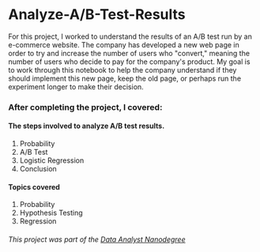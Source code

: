 # Analyze-A/B-Test-Results

For this project, I worked to understand the results of an A/B test run by an e-commerce website. 
The company has developed a new web page in order to try and increase the number of users who "convert," 
meaning the number of users who decide to pay for the company's product. My goal is to work through this 
notebook to help the company understand if they should implement this new page, keep the old page, or 
perhaps run the experiment longer to make their decision.

### After completing the project, I covered:
#### The steps involved to analyze A/B test results.
1. Probability
2. A/B Test
3. Logistic Regression
4. Conclusion

#### Topics covered 
1. Probability
2. Hypothesis Testing
3. Regression

###### This project was part of the [Data Analyst Nanodegree](https://d20vrrgs8k4bvw.cloudfront.net/documents/en-US/nd002-syllabus_2018-June_v9.pdf?utm_campaign=acq_100_auto_ndxxx_syllabus_global&utm_source=blueshift&utm_medium=email&utm_content=acq_100_auto_ndxxx_auto-syllabus_global&bsft_clkid=e35bb41c-6de3-4fd8-a8be-98fde6853f64&bsft_uid=c298ccd0-50bd-484b-9481-d45b3ac669f8&bsft_mid=13f86b25-7b59-4122-8af9-19e22212dcab&bsft_eid=063b0846-68f4-0fd6-1512-dae12f602902&bsft_txnid=a274ee4a-7f22-412e-80ef-a9b8bbddd46a)
